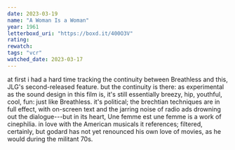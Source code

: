 ```yaml
---
date: 2023-03-19
name: "A Woman Is a Woman"
year: 1961
letterboxd_uri: "https://boxd.it/400O3V"
rating: 
rewatch: 
tags: "vcr"
watched_date: 2023-03-17
---
```


at first i had a hard time tracking the continuity between Breathless and this, JLG's second-released feature. but the continuity is there: as experimental as the sound design in this film is, it's still essentially breezy, hip, youthful, cool, fun: just like Breathless. it's political; the brechtian techniques are in full effect, with on-screen text and the jarring noise of radio ads drowning out the dialogue---but in its heart, Une femme est une femme is a work of cinephilia. in love with the American musicals it references; filtered, certainly, but godard has not yet renounced his own love of movies, as he would during the militant 70s.
